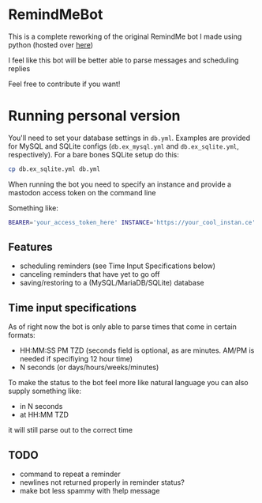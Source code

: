 # RemindMeBot

This is a complete reworking of the original RemindMe bot I made using python (hosted over [here](https://botsin.space/@RemindMe))

I feel like this bot will be better able to parse messages and scheduling replies

Feel free to contribute if you want!

# Running personal version

You'll need to set your database settings in `db.yml`. Examples are provided for MySQL and SQLite configs (`db.ex_mysql.yml` and `db.ex_sqlite.yml`, respectively). For a bare bones SQLite setup do this:

```bash
cp db.ex_sqlite.yml db.yml
```

When running the bot you need to specify an instance and provide a mastodon access token on the command line

Something like:
```bash
BEARER='your_access_token_here' INSTANCE='https://your_cool_instan.ce' bundle exec ruby app.rb
```


## Features

- scheduling reminders (see Time Input Specifications below)
- canceling reminders that have yet to go off
- saving/restoring to a (MySQL/MariaDB/SQLite) database


## Time input specifications

As of right now the bot is only able to parse times that come in certain formats:

- HH:MM:SS PM TZD (seconds field is optional, as are minutes. AM/PM is needed if specifiying 12 hour time)
- N seconds (or days/hours/weeks/minutes)

To make the status to the bot feel more like natural language you can also supply something like:

- in N seconds
- at HH:MM TZD

it will still parse out to the correct time

## TODO

- command to repeat a reminder
- newlines not returned properly in reminder status?
- make bot less spammy with !help message
